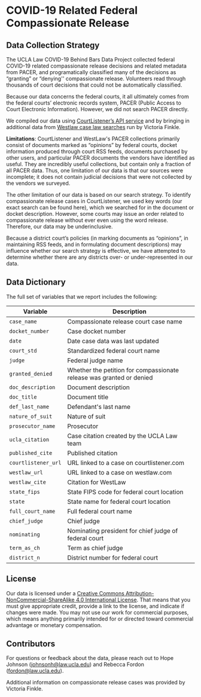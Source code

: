 # COVID-19 Related Federal Compassionate Release

## Data Collection Strategy

The UCLA Law COVID-19 Behind Bars Data Project collected federal COVID-19 related compassionate release decisions and related metadata from PACER, and programatically classified many of the decisions as “granting” or “denying'' compassionate release.  Volunteers read through thousands of court decisions that could not be automatically classified. 

Because our data concerns the federal courts, it all ultimately comes from the federal courts’ electronic records system, PACER (Public Access to Court Electronic Information). However, we did not search PACER directly. 

We compiled our data using [CourtListener’s API service](https://www.courtlistener.com/api/) and by bringing in additional data from [Westlaw case law searches](https://papers.ssrn.com/sol3/papers.cfm?abstract_id=3801075) run by Victoria Finkle.

**Limitations**: CourtListener and WestLaw's PACER collections primarily consist of documents marked as “opinions” by federal courts, docket information produced through court RSS feeds, documents purchased by other users, and particular PACER documents the vendors have identified as useful. They are incredibly useful collections, but contain only a fraction of all PACER data. Thus, one limitation of our data is that our sources were incomplete; it does not contain judicial decisions that were not collected by the vendors we surveyed. 

The other limitation of our data is based on our search strategy. To identify compassionate release cases in CourtListener, we used key words (our exact search can be found here), which we searched for in the document or docket description. However, some courts may issue an order related to compassionate release without ever even using the word release. Therefore, our data may be underinclusive. 

Because a district court’s policies (in marking documents as “opinions”, in maintaining RSS feeds, and in formulating document descriptions) may influence whether our search strategy is effective, we have attempted to determine whether there are any districts over- or under-represented in our data.  

## Data Dictionary 

The full set of variables that we report includes the following: 

| Variable               | Description                                                                                                                    |
|------------------------|--------------------------------------------------------------------------------------------------------------------------------|
| `case_name`          | Compassionate release court case name                                                                          |
| `docket_number`         | Case docket number                   |
| `date`                 | Date case data was last updated                                               |  
| `court_std`                | Standardized federal court name                                                                                           |
| `judge`                 | Federal judge name                                                                                                                |
| `granted_denied`               | Whether the petition for compassionate release was granted or denied                                                                                        |
| `doc_description`  | Document description                                                        |
| `doc_title`      | Document title                                                                            |
| `def_last_name`     | Defendant's last name                                                          |
| `nature_of_suit`         | Nature of suit                                                                             |
| `prosecutor_name`  | Prosecutor                                                      |
| `ucla_citation`      | Case citation created by the UCLA Law team                                                                        |
| `published_cite`     | Published citation                                               |
| `courtlistener_url`         | URL linked to a case on courtlistener.com                                                                             |
| `westlaw_url`   | URL linked to a case on westlaw.com                                       |
| `westlaw_cite`       | Citation for WestLaw                                                                  |
| `state_fips`        | State FIPS code for federal court location                                                           |
| `state`     | State name for federal court location                                                                      |
| `full_court_name` | Full federal court name                                                       |
| `chief_judge`     | Chief judge                                                            |
| `nominating`         | Nominating president for chief judge of federal court                                                                               |
| `term_as_ch`     | Term as chief judge                                                  |
| `district_n` | District number for federal court                                                   |

## License 

Our data is licensed under a [Creative Commons Attribution-NonCommercial-ShareAlike 4.0 International License](https://creativecommons.org/licenses/by-nc-sa/4.0/). That means that you must give appropriate credit, provide a link to the license, and indicate if changes were made. You may not use our work for commercial purposes, which means anything primarily intended for or directed toward commercial advantage or monetary compensation. 

## Contributors 

For questions or feedback about the data, please reach out to Hope Johnson (johnsonh@law.ucla.edu) and Rebecca Fordon (fordon@law.ucla.edu). 

Additional information on compassionate release cases was provided by Victoria Finkle.